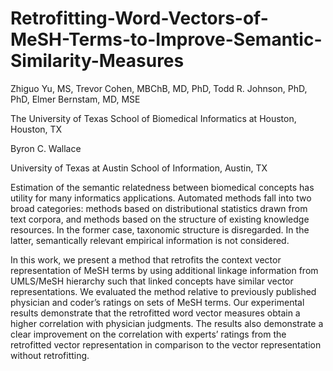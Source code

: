 # Retrofitting-Word-Vectors-of-MeSH-Terms-to-Improve-Semantic-Similarity-Measures
Zhiguo Yu, MS, Trevor Cohen, MBChB, MD, PhD, Todd R. Johnson, PhD,  PhD, Elmer Bernstam, MD, MSE

The University of Texas School of Biomedical Informatics at Houston, Houston, TX 

Byron C. Wallace

University of Texas at Austin School of Information, Austin, TX

Estimation of the semantic relatedness between biomedical concepts has utility for many informatics applications. Automated methods fall into two broad categories: methods based on distributional statistics drawn from text corpora, and methods based on the structure of existing knowledge resources. In the former case, taxonomic structure is disregarded. In the latter, semantically relevant empirical information is not considered. 

In this work, we present a method that retrofits the context vector representation of MeSH terms by using additional linkage information from UMLS/MeSH hierarchy such that linked concepts have similar vector representations. We evaluated the method relative to previously published physician and coder’s ratings on sets of MeSH terms. Our experimental results demonstrate that the retrofitted word vector measures obtain a higher correlation with physician judgments. The results also demonstrate a clear improvement on the correlation with experts’ ratings from the retrofitted vector representation in comparison to the vector representation without retrofitting.
